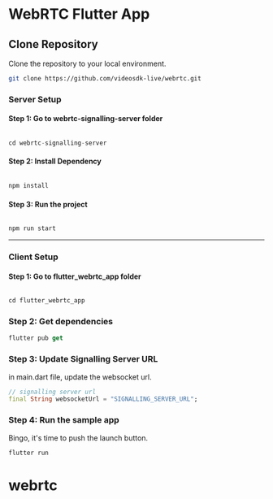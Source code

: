 # WebRTC Flutter App

## Clone Repository

Clone the repository to your local environment.

```sh
git clone https://github.com/videosdk-live/webrtc.git
```

### Server Setup

#### Step 1: Go to  webrtc-signalling-server folder

```js

cd webrtc-signalling-server

```

#### Step 2: Install Dependency

```js

npm install
```

#### Step 3: Run the project

```js

npm run start
```

---

### Client Setup

#### Step 1: Go to flutter_webrtc_app folder

```dart

cd flutter_webrtc_app
```

### Step 2: Get dependencies

```dart
flutter pub get
```

### Step 3: Update Signalling Server URL

in main.dart file, update the websocket url.

```dart
// signalling server url
final String websocketUrl = "SIGNALLING_SERVER_URL";
```

### Step 4: Run the sample app

Bingo, it's time to push the launch button.

```dart
flutter run
```
# webrtc
